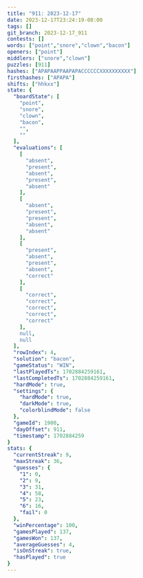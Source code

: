 ```yaml
---
title: "911: 2023-12-17"
date: 2023-12-17T23:24:19-08:00
tags: []
git_branch: 2023-12-17_911
contests: []
words: ["point","snore","clown","bacon"]
openers: ["point"]
middlers: ["snore","clown"]
puzzles: [911]
hashes: ["APAPAAPPAAPAPACCCCCCXXXXXXXXXX"]
firsthashes: ["APAPA"]
shifts: ["hhkxx"]
state: {
  "boardState": [
    "point",
    "snore",
    "clown",
    "bacon",
    "",
    ""
  ],
  "evaluations": [
    [
      "absent",
      "present",
      "absent",
      "present",
      "absent"
    ],
    [
      "absent",
      "present",
      "present",
      "absent",
      "absent"
    ],
    [
      "present",
      "absent",
      "present",
      "absent",
      "correct"
    ],
    [
      "correct",
      "correct",
      "correct",
      "correct",
      "correct"
    ],
    null,
    null
  ],
  "rowIndex": 4,
  "solution": "bacon",
  "gameStatus": "WIN",
  "lastPlayedTs": 1702884259161,
  "lastCompletedTs": 1702884259161,
  "hardMode": true,
  "settings": {
    "hardMode": true,
    "darkMode": true,
    "colorblindMode": false
  },
  "gameId": 1900,
  "dayOffset": 911,
  "timestamp": 1702884259
}
stats: {
  "currentStreak": 9,
  "maxStreak": 36,
  "guesses": {
    "1": 0,
    "2": 9,
    "3": 31,
    "4": 58,
    "5": 23,
    "6": 16,
    "fail": 0
  },
  "winPercentage": 100,
  "gamesPlayed": 137,
  "gamesWon": 137,
  "averageGuesses": 4,
  "isOnStreak": true,
  "hasPlayed": true
}
---
```

<!-- more -->
